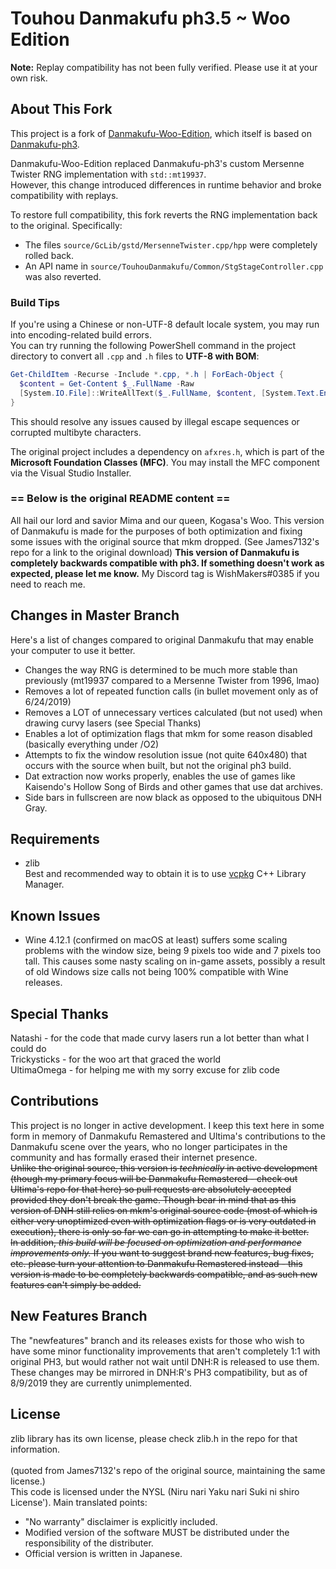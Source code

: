 # Touhou Danmakufu ph3.5 ~ Woo Edition

**Note:** Replay compatibility has not been fully verified. Please use it at your own risk.

## About This Fork

This project is a fork of [Danmakufu-Woo-Edition](https://github.com/WishMakers0/Danmakufu-Woo-Edition), which itself is based on [Danmakufu-ph3](https://github.com/james7132/Danmakufu-ph3).

Danmakufu-Woo-Edition replaced Danmakufu-ph3's custom Mersenne Twister RNG implementation with `std::mt19937`.  
However, this change introduced differences in runtime behavior and broke compatibility with replays.

To restore full compatibility, this fork reverts the RNG implementation back to the original. Specifically:

- The files `source/GcLib/gstd/MersenneTwister.cpp/hpp` were completely rolled back.
- An API name in `source/TouhouDanmakufu/Common/StgStageController.cpp` was also reverted.

### Build Tips

If you're using a Chinese or non-UTF-8 default locale system, you may run into encoding-related build errors.  
You can try running the following PowerShell command in the project directory to convert all `.cpp` and `.h` files to **UTF-8 with BOM**:

```powershell
Get-ChildItem -Recurse -Include *.cpp, *.h | ForEach-Object {
  $content = Get-Content $_.FullName -Raw
  [System.IO.File]::WriteAllText($_.FullName, $content, [System.Text.Encoding]::UTF8)
}
```

This should resolve any issues caused by illegal escape sequences or corrupted multibyte characters.

The original project includes a dependency on `afxres.h`, which is part of the **Microsoft Foundation Classes (MFC)**. You may install the MFC component via the Visual Studio Installer.

### == Below is the original README content ==

All hail our lord and savior Mima and our queen, Kogasa's Woo. This version of Danmakufu is made for the purposes of both optimization and fixing some issues with the original source that mkm dropped. (See James7132's repo for a link to the original download) <b>This version of Danmakufu is completely backwards compatible with ph3. If something doesn't work as expected, please let me know.</b> My Discord tag is WishMakers#0385 if you need to reach me.

## Changes in Master Branch
Here's a list of changes compared to original Danmakufu that may enable your computer to use it better.
 * Changes the way RNG is determined to be much more stable than previously (mt19937 compared to a Mersenne Twister from 1996, lmao)
 * Removes a lot of repeated function calls (in bullet movement only as of 6/24/2019)
 * Removes a LOT of unnecessary vertices calculated (but not used) when drawing curvy lasers (see Special Thanks)
 * Enables a lot of optimization flags that mkm for some reason disabled (basically everything under /O2)
 * Attempts to fix the window resolution issue (not quite 640x480) that occurs with the source when built, but not the original ph3 build.
 * Dat extraction now works properly, enables the use of games like Kaisendo's Hollow Song of Birds and other games that use dat archives.
 * Side bars in fullscreen are now black as opposed to the ubiquitous DNH Gray.

## Requirements
 * zlib
</br>Best and recommended way to obtain it is to use [vcpkg](https://github.com/Microsoft/vcpkg) C++ Library Manager.

## Known Issues
 * Wine 4.12.1 (confirmed on macOS at least) suffers some scaling problems with the window size, being 9 pixels too wide and 7 pixels too tall.  This causes some nasty scaling on in-game assets, possibly a result of old Windows size calls not being 100% compatible with Wine releases.

## Special Thanks
Natashi - for the code that made curvy lasers run a lot better than what I could do
</br>Trickysticks - for the woo art that graced the world
</br>UltimaOmega - for helping me with my sorry excuse for zlib code

## Contributions
This project is no longer in active development.  I keep this text here in some form in memory of Danmakufu Remastered and Ultima's contributions to the Danmakufu scene over the years, who no longer participates in the community and has formally erased their internet presence.
</br>~~Unlike the original source, this version is *technically* in active development (though my primary focus will be Danmakufu Remastered - check out Ultima's repo for that here) so pull requests are absolutely accepted provided they don't break the game. Though bear in mind that as this version of DNH still relies on mkm's original source code (most of which is either very unoptimized even with optimization flags or is very outdated in execution), there is only so far we can go in attempting to make it better.
</br>In addition, *this build will be focused on optimization and performance improvements only.* If you want to suggest brand new features, bug fixes, etc. please turn your attention to Danmakufu Remastered instead - this version is made to be completely backwards compatible, and as such new features can't simply be added.~~

## New Features Branch
The "newfeatures" branch and its releases exists for those who wish to have some minor functionality improvements that aren't completely 1:1 with original PH3, but would rather not wait until DNH:R is released to use them.  These changes may be mirrored in DNH:R's PH3 compatibility, but as of 8/9/2019 they are currently unimplemented.

## License
zlib library has its own license, please check zlib.h in the repo for that information.</br></br>
(quoted from James7132's repo of the original source, maintaining the same license.) </br>This code is licensed under the NYSL (Niru nari Yaku nari Suki ni shiro License'). Main translated points:

 * "No warranty" disclaimer is explicitly included.
 * Modified version of the software MUST be distributed under the responsibility of the distributer.
 * Official version is written in Japanese.
